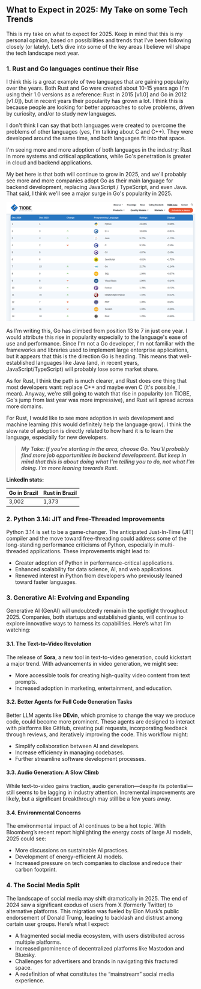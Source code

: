 ## What to Expect in 2025: My Take on some Tech Trends

This is my take on what to expect for 2025. Keep in mind that this is my personal opinion, based on possibilities and trends that I’ve been following closely (or lately). Let’s dive into some of the key areas I believe will shape the tech landscape next year.

### 1. Rust and Go languages continue their Rise

I think this is a great example of two languages that are gaining popularity over the years. Both Rust and Go were created about 10-15 years ago (I'm using their 1.0 versions as a reference: Rust in 2015 [v1.0] and Go in 2012 [v1.0]), but in recent years their popularity has grown a lot. I think this is because people are looking for better approaches to solve problems, driven by curiosity, and/or to study new languages.

I don't think I can say that both languages were created to overcome the problems of other languages (yes, I'm talking about C and C++). They were developed around the same time, and both languages fit into that space.

I'm seeing more and more adoption of both languages in the industry: Rust in more systems and critical applications, while Go's penetration is greater in cloud and backend applications.

My bet here is that both will continue to grow in 2025, and we'll probably see more and more companies adopt Go as their main language for backend development, replacing JavaScript / TypeScript, and even Java. That said, I think we'll see a major surge in Go's popularity in 2025.

![Tiobe Index 12/2024](image.png)

As I'm writing this, Go has climbed from position 13 to 7 in just one year. I would attribute this rise in popularity especially to the language's ease of use and performance. Since I'm not a Go developer, I'm not familiar with the frameworks and libraries used to implement large enterprise applications, but it appears that this is the direction Go is heading. This means that well-established languages like Java (and, in recent years, JavaScript/TypeScript) will probably lose some market share.

As for Rust, I think the path is much clearer, and Rust does one thing that most developers want: replace C++ and maybe even C (it's possible, I mean). Anyway, we're still going to watch that rise in popularity (on TIOBE, Go's jump from last year was more impressive), and Rust will spread across more domains.

For Rust, I would like to see more adoption in web development and machine learning (this would definitely help the language grow). I think the slow rate of adoption is directly related to how hard it is to learn the language, especially for new developers.

> **_My Take: If you're starting in the area, choose Go. You'll probably find more job opportunities in backend development. But keep in mind that this is about doing what I'm telling you to do, not what I'm doing. I’m more leaning towards Rust._**

**LinkedIn stats:**

| Go in Brazil | Rust in Brazil |
| ------------ | -------------- |
| 3,002        | 1,373          |

### 2. Python 3.14: JIT and Free-Threaded Improvements

Python 3.14 is set to be a game-changer. The anticipated Just-In-Time (JIT) compiler and the move toward free-threading could address some of the long-standing performance criticisms of Python, especially in multi-threaded applications. These improvements might lead to:

- Greater adoption of Python in performance-critical applications.
- Enhanced scalability for data science, AI, and web applications.
- Renewed interest in Python from developers who previously leaned toward faster languages.

### 3. Generative AI: Evolving and Expanding

Generative AI (GenAI) will undoubtedly remain in the spotlight throughout 2025. Companies, both startups and established giants, will continue to explore innovative ways to harness its capabilities. Here’s what I’m watching:

#### 3.1. The Text-to-Video Revolution

The release of **Sora**, a new tool in text-to-video generation, could kickstart a major trend. With advancements in video generation, we might see:

- More accessible tools for creating high-quality video content from text prompts.
- Increased adoption in marketing, entertainment, and education.

#### 3.2. Better Agents for Full Code Generation Tasks

Better LLM agents like **DEvin**, which promise to change the way we produce code, could become more prominent. These agents are designed to interact with platforms like GitHub, creating pull requests, incorporating feedback through reviews, and iteratively improving the code. This workflow might:

- Simplify collaboration between AI and developers.
- Increase efficiency in managing codebases.
- Further streamline software development processes.

#### 3.3. Audio Generation: A Slow Climb

While text-to-video gains traction, audio generation—despite its potential—still seems to be lagging in industry attention. Incremental improvements are likely, but a significant breakthrough may still be a few years away.

#### 3.4. Environmental Concerns

The environmental impact of AI continues to be a hot topic. With Bloomberg’s recent report highlighting the energy costs of large AI models, 2025 could see:

- More discussions on sustainable AI practices.
- Development of energy-efficient AI models.
- Increased pressure on tech companies to disclose and reduce their carbon footprint.

### 4. The Social Media Split

The landscape of social media may shift dramatically in 2025. The end of 2024 saw a significant exodus of users from X (formerly Twitter) to alternative platforms. This migration was fueled by Elon Musk’s public endorsement of Donald Trump, leading to backlash and distrust among certain user groups. Here’s what I expect:

- A fragmented social media ecosystem, with users distributed across multiple platforms.
- Increased prominence of decentralized platforms like Mastodon and Bluesky.
- Challenges for advertisers and brands in navigating this fractured space.
- A redefinition of what constitutes the “mainstream” social media experience.
